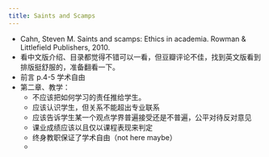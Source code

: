 ```yaml
---
title: Saints and Scamps
---
```


- Cahn, Steven M. Saints and scamps: Ethics in academia. Rowman & Littlefield Publishers, 2010.
- 看中文版介绍、目录都觉得不错可以一看，但豆瓣评论不佳，找到英文版看到排版挺舒服的，准备翻看一下。
- 前言 p.4-5 学术自由
- 第二章、教学：
    - 不应该把如何学习的责任推给学生。
    - 应该认识学生，但关系不能超出专业联系
    - 应该告诉学生某一个观点学界普遍接受还是不普遍，公平对待反对意见
    - 课业成绩应该以且仅以课程表现来判定
    - 终身教职保证了学术自由（not here maybe）
    -